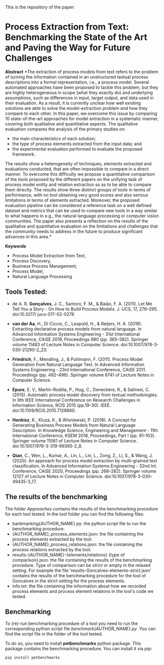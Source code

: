 This is the repository of the paper:

# Process Extraction from Text: Benchmarking the State of the Art and Paving the Way for Future Challenges

**Abstract** 
*The extraction of process models from text refers to the problem of turning the information contained in an unstructured textual process descriptions into a formal representation, i.e., a process model. 
Several automated approaches have been proposed to tackle this problem, but they are highly heterogeneous in scope (what they exactly do) and underlying assumptions, such as differences in input, target output, and data used in their evaluation. As a result, it is currently unclear how well existing solutions are able to solve the model-extraction problem and how they compare to each other.
In this paper, we overcome this issue by comparing 10 state-of-the-art approaches for model extraction in a systematic manner, covering both qualitative and quantitative aspects.
The qualitative evaluation compares the analysis of the primary studies on:
- the main characteristics of each solution; 
- the type of process elements extracted from the input data; and	
- the experimental evaluation performed to evaluate the proposed framework.

The results show a heterogeneity of techniques, elements extracted and evaluations conducted, that are often impossible to compare in a direct manner. To overcome this difficulty we propose a quantitative comparison of the tools proposed by the different papers on the unifying task of process model entity and relation extraction so as to be able to compare them directly. The results show three distinct groups of tools in terms of performance, with no tool obtaining very good scores and also serious limitations in terms of elements extracted. Moreover, the proposed evaluation pipeline can be considered a reference task on a well defined dataset and metrics that can be used to compare new tools in a way similar to what happens in e.g., the natural language processing or computer vision communities. 
The paper also presents a reflection on the results of the qualitative and quantitative evaluation on the limitations and challenges that the community needs to address in the future to produce significant advances in this area.*


**Keywords**
- Process Model Extraction from Text, 
- Process Discovery,
- Business Process Management,
- Process Model,
- Natural Language Processing


## Tools Tested:

- de A. R. **Gonçalves**, J. C., Santoro, F. M., & Baião, F. A. (2011).
Let Me Tell You a Story - On How to Build Process Models.
J. UCS, 17, 276–295. doi:10.3217/ jucs-017-02-0276

- **van der Aa**, H., Di Ciccio, C., Leopold, H., & Reijers, H. A. (2019). Extracting
declarative process models from natural language. In Advanced Information
Systems Engineering - 31st International Conference, CAiSE 2019, Proceedings
980 (pp. 365–382). Springer volume 11483 of Lecture Notes in Computer Science.
doi:10.1007/978-3-030-21290-2\_23.

- **Friedrich**, F., Mendling, J., & Puhlmann, F. (2011). Process Model Generation from
Natural Language Text. In Advanced Information Systems Engineering - 23rd International Conference, CAiSE 2011. Proceedings (pp. 482–496). Springer volume
6741 of Lecture Notes in Computer Science.

- **Epure**, E. V., Martín-Rodilla, P., Hug, C., Deneckère, R., & Salinesi, C. (2015).
Automatic process model discovery from textual methodologies.
In 9th IEEE International Conference on Research Challenges in Information Science,
RCIS 2015 (pp.19–30). IEEE. doi:10.1109/RCIS.2015.7128860.

- **Honkisz**, K., Kluza, K., & Wisniewski, P. (2018). A Concept for Generating Business
Process Models from Natural Language Description. In Knowledge Science, Engineering
and Management - 11th International Conference, KSEM 2018, Proceedings, Part I (pp. 91–103). Springer volume 11061 of Lecture Notes in Computer
Science. doi:10.1007/978-3-319-99365-2\_8.

- **Qian**, C., Wen, L., Kumar, A., Lin, L., Lin, L., Zong, Z., Li, S., & Wang, J. (2020).
An approach for process model extraction by multi-grained text classification. In
Advanced Information Systems Engineering - 32nd Int. Conference, CAiSE 2020,
Proceedings (pp. 268–282). Springer volume 12127 of Lecture Notes in Computer
Science. doi:10.1007/978-3-030-49435-3\_17.

## The results of the benchmarking

The folder *Approaches* contains the results of the benchmarking procedure for each tool tested.
In the tool folder you can find the following files:
- bankmarking{AUTHOR_NAME}.py: the python script file to run the benchmarking procedure.
- {AUTHOR_NAME}_process_elements.json: the file containing the process elements extracted by the tool.
- {AUTHOR_NAME}_process_relations.json: the file containing the process relations extracted by the tool.
- results-{AUTHOR_NAME}-{elements/relations} {type of comparison}.json: the file containing the results of the benchmarking procedure. 
Type of comparison can be *strict* or empty in the relaxed setting.
For example the file 'results-Goncalves-elements-strict.json' contains the results of the benchmarking procedure for the tool of Goncalves in the strict setting for the process elements.
- info.txt: the file containing the information about how we recorded process elements and process element relations in the tool's code we tested.


## Benchmarking

To (re)-run benchmarking procedure of a tool you need to run the corresponding python script file *benchmark{AUTHOR_NAME}.py*.
You can find the script file in the folder of the tool tested.

To do so, you need to install **petbenchmarks** python package.
This package contains the benchmarking procedure.
You can install it via pip:

```python
pip install petbenchmarks
```

